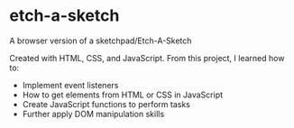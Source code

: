 # etch-a-sketch
A browser version of a sketchpad/Etch-A-Sketch

Created with HTML, CSS, and JavaScript. From this project, I learned how to:
- Implement event listeners
- How to get elements from HTML or CSS in JavaScript
- Create JavaScript functions to perform tasks
- Further apply DOM manipulation skills